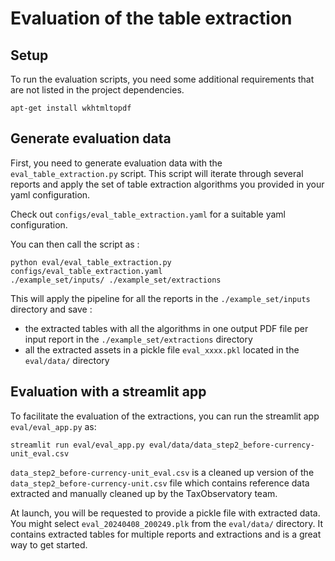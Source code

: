 # Evaluation of the table extraction

## Setup

To run the evaluation scripts, you need some additional requirements that are not listed in the project dependencies.

```
apt-get install wkhtmltopdf
```

## Generate evaluation data

First, you need to generate evaluation data with the `eval_table_extraction.py` script. This script will iterate through several reports and apply the set of table extraction algorithms you provided in your yaml configuration. 

Check out `configs/eval_table_extraction.yaml` for a suitable yaml configuration.

You can then call the script as :

```
python eval/eval_table_extraction.py configs/eval_table_extraction.yaml
./example_set/inputs/ ./example_set/extractions
```

This will apply the pipeline for all the reports in the `./example_set/inputs` directory and save :

- the extracted tables with all the algorithms in one output PDF file per input report in the
  `./example_set/extractions` directory
- all the extracted assets in a pickle file `eval_xxxx.pkl` located in the `eval/data/` directory

## Evaluation with a streamlit app

To facilitate the evaluation of the extractions, you can run the streamlit app `eval/eval_app.py` as:

```
streamlit run eval/eval_app.py eval/data/data_step2_before-currency-unit_eval.csv
```

`data_step2_before-currency-unit_eval.csv` is a cleaned up version of the `data_step2_before-currency-unit.csv` file which contains reference data extracted and manually cleaned up by the TaxObservatory team.

At launch, you will be requested to provide a pickle file with extracted data. You might select `eval_20240408_200249.plk` from the `eval/data/` directory. It contains extracted tables for multiple reports and extractions and is a great way to get started.
